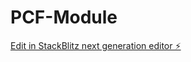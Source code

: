 # PCF-Module

[Edit in StackBlitz next generation editor ⚡️](https://stackblitz.com/~/github.com/aarohnymous/PCF-Module)